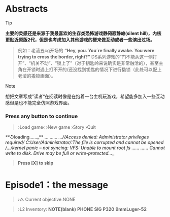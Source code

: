 # Abstracts
> [!TIP]
>**主要的灵感还是来源于我最喜欢的生存类恐怖游戏~~静冈~~寂静岭(silent  hill)，内核更贴近原版2代，但是也考虑加入其他游戏的梗来做互动或者一些演出过场。**

> 例如：老滚五cg开场的 **“Hey, you. You´re finally awake. You were trying to cross the border, right?”**
DS系列游戏的“门不能从这一侧打开”、“机关不动”、“锁上了”（对于钥匙岭来说确实是非常融洽的），甚至主角在开锁时遇上打不开的/还没找到钥匙的情况下进行撬锁（此处可以配上老滚的撬锁画面）。

> [!NOTE]
> 想把文章写成”读者“在阅读时像是在抱着一台主机玩游戏，希望能多加入一些互动感但是也不能完全仿照游戏界面。


### Press any button to continue

> ›Load game‹
> ›New game
> ›Story
> ›Quit

_**_↺loading......_**
...
......
_...//Access denied: Administrator privileges required/
C:User/Administrator/:The file is corrupted and cannot be opened
/.../kernel panic – not syncing: VFS: Unable to mount root fs
......
......
Cannot write to disk. Drive may be full or write-protected...__

>**Press [X] to skip**

# Episode1：the message

> ›△ Current objective:NONE

> ›L2 Inventory: **NOTE(blank)**    **PHONE**    **SIG P320**    **9mmLuger-52**



